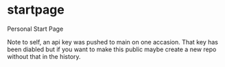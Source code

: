 # startpage
Personal Start Page

Note to self, an api key was pushed to main on one accasion. That key has been diabled but if you want to make this public maybe create a new repo without that in the history.
